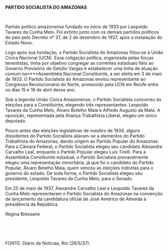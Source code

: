 **PARTIDO SOCIALISTA DO AMAZONAS**

 

Partido político amazonense fundado no início de 1933 por Leopoldo
Tavares da Cunha Melo. Foi extinto junto com os demais partidos
políticos do país pelo Decreto nº 37, de 2 de dezembro de 1937, após a
instalação do Estado Novo.

Logo após sua fundação, o Partido Socialista do Amazonas filiou-se à
União Cívica Nacional (UCN). Essa coligação política, organizada pelas
forças tenentistas, tinha por objetivo congregar as correntes estaduais
fiéis ao Governo Provisório de Getúlio Vargas e estabelecer uma linha de
atuação comum na****Assembléia Nacional Constituinte, a ser eleita em 3
de maio de 1933. O Partido Socialista do Amazonas enviou representante
ao Congresso Revolucionário do Norte, promovido pela UCN em Recife entre
os dias 15 e 18 de abril desse ano.

Sob a legenda União Cívica Amazonense, o Partido Socialista concorreu às
eleições para a Constituinte, elegendo três representantes: Leopoldo
Tavares da Cunha Melo, Álvaro Botelho Maia e Alfredo Augusto da Mata. A
oposição, representada pela Aliança Trabalhista Liberal, elegeu um único
deputado.

Pouco antes das eleições legislativas de outubro de 1934, alguns
dissidentes do Partido Socialista aliaram-se a elementos do Partido
Trabalhista do Amazonas, dando origem ao Partido Popular do Amazonas.
Para a Câmara Federal, o Partido Socialista elegeu seu candidato
Alexandre Carvalho Leal, enquanto o Partido Popular elegeu Luís Tirelli.
Para a Assembléia Constituinte estadual, o Partido Socialista
provavelmente elegeu uma representação minoritária, já que foi o
candidato do Partido Popular, Álvaro Botelho Maia, quem venceu as
eleições indiretas para o governo do estado. De toda forma, o Partido
Socialista elegeu seu presidente, Leopoldo Tavares da Cunha Melo, para o
Senado.

Em 25 de maio de 1937, Alexandre Carvalho Leal e Leopoldo Tavares da
Cunha Melo representaram o Partido Socialista do Amazonas na convenção
de lançamento da candidatura oficial de José Américo de Almeida à
presidência da República.

Regina Bressane

 

 

FONTE: Diário de Notícias, Rio (26/5/37).

 
